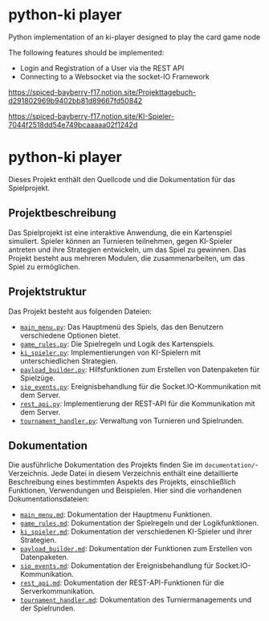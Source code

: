 python-ki player 
================

Python implementation of an ki-player designed to play the card game node

The following features should be implemented:
- Login and Registration of a User via the REST API
- Connecting to a Websocket via the socket-IO Framework


https://spiced-bayberry-f17.notion.site/Projekttagebuch-d291802969b9402bb81d89667fd50842

https://spiced-bayberry-f17.notion.site/KI-Spieler-7044f2518dd54e749bcaaaaa02f1242d

# python-ki player

Dieses Projekt enthält den Quellcode und die Dokumentation für das Spielprojekt.

## Projektbeschreibung

Das Spielprojekt ist eine interaktive Anwendung, die ein Kartenspiel simuliert. Spieler können an Turnieren teilnehmen, gegen KI-Spieler antreten und ihre Strategien entwickeln, um das Spiel zu gewinnen. Das Projekt besteht aus mehreren Modulen, die zusammenarbeiten, um das Spiel zu ermöglichen.

## Projektstruktur

Das Projekt besteht aus folgenden Dateien:

- [`main_menu.py`](src/main_menu.py): Das Hauptmenü des Spiels, das den Benutzern verschiedene Optionen bietet.
- [`game_rules.py`](src/game_rules.py): Die Spielregeln und Logik des Kartenspiels.
- [`ki_spieler.py`](src/ki_spieler.py): Implementierungen von KI-Spielern mit unterschiedlichen Strategien.
- [`payload_builder.py`](src/payload_builder.py): Hilfsfunktionen zum Erstellen von Datenpaketen für Spielzüge.
- [`sio_events.py`](src/sio_events.py): Ereignisbehandlung für die Socket.IO-Kommunikation mit dem Server.
- [`rest_api.py`](src/rest_api.py): Implementierung der REST-API für die Kommunikation mit dem Server.
- [`tournament_handler.py`](src/tournament_handler.py): Verwaltung von Turnieren und Spielrunden.

## Dokumentation

Die ausführliche Dokumentation des Projekts finden Sie im `documentation/`-Verzeichnis. Jede Datei in diesem Verzeichnis enthält eine detaillierte Beschreibung eines bestimmten Aspekts des Projekts, einschließlich Funktionen, Verwendungen und Beispielen. Hier sind die vorhandenen Dokumentationsdateien:

- [`main_menu.md`](documentation/main_menu.md): Dokumentation der Hauptmenu Funktionen.
- [`game_rules.md`](documentation/game_rules.md): Dokumentation der Spielregeln und der Logikfunktionen.
- [`ki_spieler.md`](documentation/ki_spieler.md): Dokumentation der verschiedenen KI-Spieler und ihrer Strategien.
- [`payload_builder.md`](documentation/payload_builder.md): Dokumentation der Funktionen zum Erstellen von Datenpaketen.
- [`sio_events.md`](documentation/sio_events.md): Dokumentation der Ereignisbehandlung für Socket.IO-Kommunikation.
- [`rest_api.md`](documentation/rest_api.md): Dokumentation der REST-API-Funktionen für die Serverkommunikation.
- [`tournament_handler.md`](documentation/tournament_handler.md): Dokumentation des Turniermanagements und der Spielrunden.



